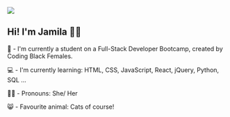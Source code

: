 ![](https://media.giphy.com/media/VekcnHOwOI5So/giphy.gif)

Hi! I'm Jamila 👋🏽 
------------------------------------------------------------------------------------------------------------------------------------

🎉 - I'm currently a student on a Full-Stack Developer Bootcamp, created by Coding Black Females.

💻 - I'm currently learning: HTML, CSS, JavaScript, React, jQuery, Python, SQL ...

👍🏽 - Pronouns: She/ Her

😸 - Favourite animal: Cats of course! 
